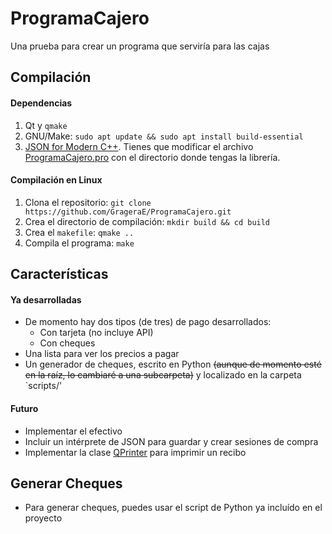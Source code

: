 # ProgramaCajero
Una prueba para crear un programa que serviría para las cajas
## Compilación
#### Dependencias 
1. Qt y `qmake`
1. GNU/Make: `sudo apt update && sudo apt install build-essential`
1. [JSON for Modern C++](https://github.com/nlohmann/json). Tienes que modificar el archivo [ProgramaCajero.pro](https://github.com/GrageraE/ProgramaCajero/blob/master/ProgramaCajero.pro) con el directorio donde tengas la librería.
#### Compilación en Linux
1. Clona el repositorio: `git clone https://github.com/GrageraE/ProgramaCajero.git`
1. Crea el directorio de compilación: `mkdir build && cd build`
1. Crea el `makefile`: `qmake ..`
1. Compila el programa: `make`
## Características
#### Ya desarrolladas
- De momento hay dos tipos (de tres) de pago desarrollados:
  - Con tarjeta (no incluye API)
  - Con cheques
- Una lista para ver los precios a pagar
- Un generador de cheques, escrito en Python ~~(aunque de momento esté en la raíz, lo cambiaré a una subcarpeta)~~ y localizado en la carpeta `scripts/' 
#### Futuro
- Implementar el efectivo
- Incluir un intérprete de JSON para guardar y crear sesiones de compra
- Implementar la clase [QPrinter](https://doc.qt.io/qt-5/qprinter.html) para imprimir un recibo
## Generar Cheques
* Para generar cheques, puedes usar el script de Python ya incluído en el proyecto

